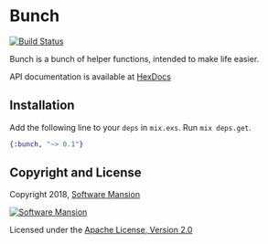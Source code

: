 # Bunch

[![Build Status](https://travis-ci.com/membraneframework/bunch.svg?branch=master)](https://travis-ci.com/membraneframework/bunch)

Bunch is a bunch of helper functions, intended to make life easier.

API documentation is available at [HexDocs](https://hexdocs.pm/bunch/)

## Installation

Add the following line to your `deps` in `mix.exs`.  Run `mix deps.get`.

```elixir
{:bunch, "~> 0.1"}
```

## Copyright and License

Copyright 2018, [Software Mansion](https://swmansion.com/?utm_source=git&utm_medium=readme&utm_campaign=membrane)

[![Software Mansion](https://membraneframework.github.io/static/logo/swm_logo_readme.png)](https://swmansion.com/?utm_source=git&utm_medium=readme&utm_campaign=membrane)

Licensed under the [Apache License, Version 2.0](LICENSE)
